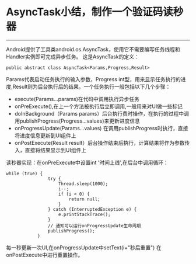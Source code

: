 # AsyncTask小结，制作一个验证码读秒器
----------------
Android提供了工具类android.os.AsyncTask，使用它不需要编写任务线程和Handler实例即可完成异步任务。
这是AsyncTask的定义：  
```  
public abstract class AsyncTask<Params,Progress,Result>  
```  

Params代表启动任务执行的输入参数，Progress int型，用来显示任务执行的进度,Result则为后台执行后的结果。一个任务执行一般包括以下几个步骤：
  * execute(Params...params)在代码中调用执行异步任务
  * onPreExecute(),在上一个方法被执行后立即调用,一般用来对UI做一些标记
  * doInBackground（Params params）后台执行费时操作，在执行的过程中调用publishProgress(Progress...values)来更新进度信息
  * onProgressUpdate(Params...values) 在调用publishProgress时执行，直接将进度信息更新到UI组件上
  * onPostExecute(Result result）后台操作结束后执行，计算结果将作为参数传入，直接将结果显示到UI组件上

  读秒器实现：在onPreExecute中设置int '时间上线',在后台中调用循环：
```
while (true) {
				try {
					Thread.sleep(1000);
					i--;
					if (i < 0) {
						return null;
					}
				} catch (InterruptedException e) {
					e.printStackTrace();
				}
				// 通知可以运行onProgressUpdate生命周期
				publishProgress();
			}  
```  

每一秒更新一次UI,在onProgressUpdate中setText(i+"秒后重置")
在onPostExecute中进行重置操作。
